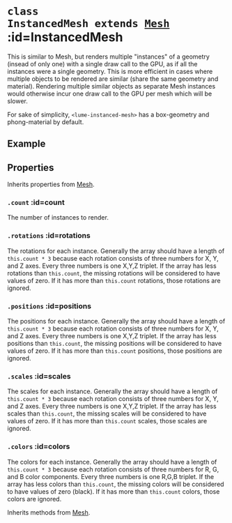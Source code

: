 
# <code>class <b>InstancedMesh</b> extends [Mesh](Mesh.md)</code> :id=InstancedMesh

This is similar to Mesh, but renders multiple
"instances" of a geometry (insead of only one) with a single draw call to
the GPU, as if all the instances were a single geometry. This is more
efficient in cases where multiple objects to be rendered are similar
(share the same geometry and material). Rendering multiple similar objects
as separate Mesh instances would otherwise incur one draw call to the GPU
per mesh which will be slower.

For sake of simplicity, `<lume-instanced-mesh>` has a box-geometry and
phong-material by default.

## Example

<live-code id="liveExample"></live-code>
<script>
  liveExample.content = instancedMeshExample
</script>

## Properties

Inherits properties from [Mesh](Mesh.md).


### <code>.<b>count</b></code> :id=count

The number of instances to render.
        


### <code>.<b>rotations</b></code> :id=rotations

The rotations for each instance.
Generally the array should have a length of `this.count * 3` because
each rotation consists of three numbers for X, Y, and Z axes. Every three
numbers is one X,Y,Z triplet. If the array has less rotations than
`this.count`, the missing rotations will be considered to have
values of zero. If it has more than `this.count` rotations, those
rotations are ignored.
        


### <code>.<b>positions</b></code> :id=positions

The positions for each instance.
Generally the array should have a length of `this.count * 3` because
each rotation consists of three numbers for X, Y, and Z axes. Every three
numbers is one X,Y,Z triplet. If the array has less positions than
`this.count`, the missing positions will be considered to have
values of zero. If it has more than `this.count` positions, those
positions are ignored.
        


### <code>.<b>scales</b></code> :id=scales

The scales for each instance.
Generally the array should have a length of `this.count * 3` because
each rotation consists of three numbers for X, Y, and Z axes. Every three
numbers is one X,Y,Z triplet. If the array has less scales than
`this.count`, the missing scales will be considered to have
values of zero. If it has more than `this.count` scales, those
scales are ignored.
        


### <code>.<b>colors</b></code> :id=colors

The colors for each instance.
Generally the array should have a length of `this.count * 3` because
each rotation consists of three numbers for R, G, and B color components. Every three
numbers is one R,G,B triplet. If the array has less colors than
`this.count`, the missing colors will be considered to have
values of zero (black). If it has more than `this.count` colors, those
colors are ignored.
        



Inherits methods from [Mesh](Mesh.md).


        